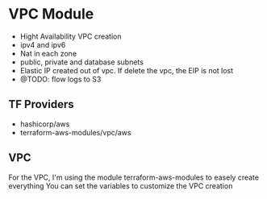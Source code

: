 # VPC Module

- Hight Availability VPC creation
- ipv4 and ipv6
- Nat in each zone
- public, private and database subnets
- Elastic IP created out of vpc. If delete the vpc, the EIP is not lost
- @TODO: flow logs to S3

## TF Providers

- hashicorp/aws
- terraform-aws-modules/vpc/aws

## VPC

For the VPC, I'm using the module terraform-aws-modules to easely create everything
You can set the variables to customize the VPC creation
